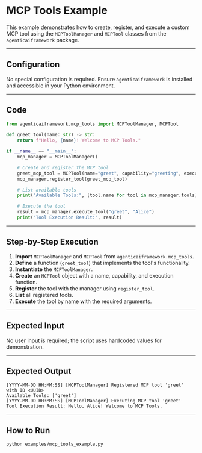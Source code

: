 # MCP Tools Example

This example demonstrates how to create, register, and execute a custom MCP tool using the `MCPToolManager` and `MCPTool` classes from the `agenticaiframework` package.

---

## Configuration
No special configuration is required. Ensure `agenticaiframework` is installed and accessible in your Python environment.

---

## Code

```python
from agenticaiframework.mcp_tools import MCPToolManager, MCPTool

def greet_tool(name: str) -> str:
    return f"Hello, {name}! Welcome to MCP Tools."

if __name__ == "__main__":
    mcp_manager = MCPToolManager()

    # Create and register the MCP tool
    greet_mcp_tool = MCPTool(name="greet", capability="greeting", execute_fn=greet_tool)
    mcp_manager.register_tool(greet_mcp_tool)

    # List available tools
    print("Available Tools:", [tool.name for tool in mcp_manager.tools])

    # Execute the tool
    result = mcp_manager.execute_tool("greet", "Alice")
    print("Tool Execution Result:", result)
```

---

## Step-by-Step Execution

1. **Import** `MCPToolManager` and `MCPTool` from `agenticaiframework.mcp_tools`.
2. **Define** a function (`greet_tool`) that implements the tool's functionality.
3. **Instantiate** the `MCPToolManager`.
4. **Create** an `MCPTool` object with a name, capability, and execution function.
5. **Register** the tool with the manager using `register_tool`.
6. **List** all registered tools.
7. **Execute** the tool by name with the required arguments.

---

## Expected Input
No user input is required; the script uses hardcoded values for demonstration.

---

## Expected Output

```
[YYYY-MM-DD HH:MM:SS] [MCPToolManager] Registered MCP tool 'greet' with ID <UUID>
Available Tools: ['greet']
[YYYY-MM-DD HH:MM:SS] [MCPToolManager] Executing MCP tool 'greet'
Tool Execution Result: Hello, Alice! Welcome to MCP Tools.
```

---

## How to Run

```bash
python examples/mcp_tools_example.py
